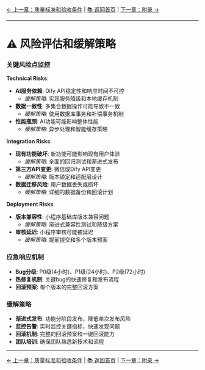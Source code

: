 [← 上一章：质量标准和验收条件](./质量标准和验收条件.md) | [📚 返回首页](./index.md) | [下一章：附录 →](./附录.md)

---

# ⚠️ 风险评估和缓解策略

### **关键风险点监控**

**Technical Risks**:
- **AI服务依赖**: Dify API稳定性和响应时间不可控
  - *缓解策略*: 实现服务降级和本地缓存机制
- **数据一致性**: 多集合数据操作可能导致不一致
  - *缓解策略*: 使用数据库事务和补偿事务机制
- **性能瓶颈**: AI功能可能影响整体性能
  - *缓解策略*: 异步处理和智能缓存策略

**Integration Risks**:
- **现有功能破坏**: 新功能可能影响现有用户体验
  - *缓解策略*: 全面的回归测试和渐进式发布
- **第三方API变更**: 微信或Dify API变更
  - *缓解策略*: 版本锁定和适配层设计
- **数据迁移风险**: 用户数据丢失或损坏
  - *缓解策略*: 详细的数据备份和回滚计划

**Deployment Risks**:
- **版本兼容性**: 小程序基础库版本兼容问题
  - *缓解策略*: 渐进式兼容性测试和降级方案
- **审核延迟**: 小程序审核可能被延迟
  - *缓解策略*: 提前提交和多个版本预案

### **应急响应机制**

- **Bug分级**: P0级(4小时)、P1级(24小时)、P2级(72小时)
- **热修复机制**: 关键bug的快速修复和发布流程
- **回滚预案**: 每个版本的完整回滚方案

### **缓解策略**

- **渐进式发布**: 功能分阶段发布，降低单次发布风险
- **监控告警**: 实时监控关键指标，快速发现问题
- **回滚机制**: 完整的回滚预案和一键回滚能力
- **团队培训**: 确保团队熟悉新技术和流程

---

[← 上一章：质量标准和验收条件](./质量标准和验收条件.md) | [📚 返回首页](./index.md) | [下一章：附录 →](./附录.md)
